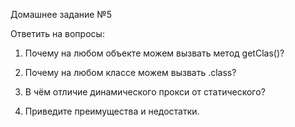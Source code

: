 Домашнее задание №5

Ответить на вопросы:

1. Почему на любом объекте можем вызвать метод getClas()?
  

1. Почему на любом классе можем вызвать .class?

1. В чём отличие динамического прокси от статического?

1. Приведите преимущества и недостатки.